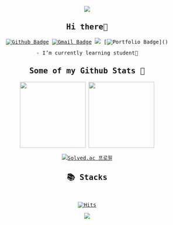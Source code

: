 <samp>
<div align=center>
<img src="https://capsule-render.vercel.app/api?type=waving&color=0:FFC2D0,100:86a8e7&height=150&section=header&text=Hyemch's%20GitHub!%20&fontSize=30&animation=twinkling&fontAlign=80" /> <!--&color=0:ffe0e7,100:cceae0 -->

  ## Hi there🎀
  
<!--
### Hi there 👋

**hyemch/hyemch** is a ✨ _special_ ✨ repository because its `README.md` (this file) appears on your GitHub profile.

Here are some ideas to get you started:

- 🔭 I’m currently working on ...
- 🌱 I’m currently learning ...
- 👯 I’m looking to collaborate on ...
- 🤔 I’m looking for help with ...
- 💬 Ask me about ...
- 📫 How to reach me: ...
- 😄 Pronouns: ...
- ⚡ Fun fact: ...

[![Github stats](https://github-readme-stats.vercel.app/api?username=hyemch&show_icons=true&include_all_commits=true)](https://github.com/hyemch/github-readme-stats)
[![Top Langs](https://github-readme-stats.vercel.app/api/top-langs/?username=hyemch&layout=compact)](https://github.com/hyemch/github-readme-stats)

![Anurag's GitHub stats](https://github-readme-stats.vercel.app/api?username=hyemch&count_private=true&show_icons=true&theme=dracula)

## Some of my Github Stats
<p align=left> <img src=https://komarev.com/ghpvc/?username=hyemch alt=hyemch /> </p>

![Top Langs](https://github-readme-stats.vercel.app/api/top-langs/?username=hyemch&layout=compact)
## Hey 👋, This is HyeMIn
[![Gmail Badge](https://img.shields.io/badge/-hyecheon@student.42seoul.kr-c14438?style=flat&logo=Gmail&logoColor=white&link=mailto:hyecheon@student.42seoul.kr)](mailto:hyecheon@student.42seoul.kr) 
[![Linkedin Badge](https://img.shields.io/badge/-hyemch-0072b1?style=flat&logo=Linkedin&logoColor=white&link=https://www.linkedin.com/in/hyemch/)](https://www.linkedin.com/in/hyemch/) [![Portfolio Badge](https://img.shields.io/badge/portfolio-web-blue?style=flat&link=hyemch@github.io/)](hyemch@github.io/) <p align='left'>i'm leanning</p>
-->


<!-- ## Hi there🎀 -->
[![Github Badge](https://img.shields.io/badge/-hyemch-pink?style=flat&logo=github&logoColor=grey&link=https://github.com/hyemch/)](https://www.github.com/hyemch/) [![Gmail Badge](https://img.shields.io/badge/-hyecheon@student.42seoul.kr-FFC3D0?style=flat&logo=Gmail&logoColor=white&link=mailto:hyecheon@student.42seoul.kr)](mailto:hyecheon@student.42seoul.kr) <a href="https://www.instagram.com/blossomin_g_" target="_blank"><img src="https://img.shields.io/badge/instagram-FFC3D0?style=flat&logo=Instagram&logoColor=white"/></a> [![Portfolio Badge](https://img.shields.io/badge/portfolio-web-pink?style=flat&link=[hyemch@github.io/](https://github.com/hyemch))]() 
<p align='center'> 
  - I’m currently learning student🌱
  
</p>

## Some of my Github Stats 💫

<p align="center" display="inline-block">
    <img src="https://github-readme-stats.vercel.app/api?username=hyemch&show_icons=true&theme=radical&bg_color=caeddd,d1edff,f7dced&title_color=777&text_color=777" height="180"/> <img src="https://github-readme-stats.vercel.app/api/top-langs/?username=hyemch&layout=compact&bg_color=caeddd,d1edff,f7dced&title_color=777&text_color=777" height="180"/>
</p>

[![Solved.ac
프로필](http://mazassumnida.wtf/api/v2/generate_badge?boj=minminmin)](https://solved.ac/minminmin)
<!--&bg_color=FFC2D0,91eac9,86a8e7 -->


## 📚 Stacks

<!--
#### Backend
<img src="https://img.shields.io/badge/c-FF4F8B?style=for-the-badge&logo=c&logoColor=white"><img src="https://img.shields.io/badge/c++-3776AB?style=for-the-badge&logo=c%2B%2B&logoColor=white"><img src="https://img.shields.io/badge/java-007396?style=for-the-badge&logo=java&logoColor=white"><img src="https://img.shields.io/badge/springboot-6DB33F?style=for-the-badge&logo=springboot&logoColor=white"><img src="https://img.shields.io/badge/django-092E20?style=for-the-badge&logo=django&logoColor=white">

#### Database
<img src="https://img.shields.io/badge/redis-FF4438?style=for-the-badge&logo=redis&logoColor=white"><img src="https://img.shields.io/badge/postgres-000000?style=for-the-badge&logo=postgreSQL&logoColor=white"><img src="https://img.shields.io/badge/mysql-4479A1?style=for-the-badge&logo=mysql&logoColor=white"><img src="https://img.shields.io/badge/mariaDB-003545?style=for-the-badge&logo=mariaDB&logoColor=white">

#### Infra
<img src="https://img.shields.io/badge/githubactions-2088FF?style=for-the-badge&logo=githubactions&logoColor=white"><img src="https://img.shields.io/badge/nginx-009639?style=for-the-badge&logo=nginx&logoColor=white"><img src="https://img.shields.io/badge/docker-2496ED?style=for-the-badge&logo=docker&logoColor=white"><img src="https://img.shields.io/badge/amazonec2-FF9900?style=for-the-badge&logo=amazonec2&logoColor=white"><img src="https://img.shields.io/badge/amazons3-569A31?style=for-the-badge&logo=amazons3&logoColor=white"><img src="https://img.shields.io/badge/amazonrds-527FFF?style=for-the-badge&logo=amazonrds&logoColor=white">

#### Frontend
<img src="https://img.shields.io/badge/javascript-F7DF1E?style=for-the-badge&logo=javascript&logoColor=white"><img src="https://img.shields.io/badge/typescript-3178C6?style=for-the-badge&logo=typescript&logoColor=white"><img src="https://img.shields.io/badge/react-61DAFB?style=for-the-badge&logo=react&logoColor=white"><img src="https://img.shields.io/badge/next.js-000000?style=for-the-badge&logo=next.js&logoColor=white"><img src="https://img.shields.io/badge/tailwindcss-06B6D4?style=for-the-badge&logo=tailwindcss&logoColor=white">

#### Tools
<img src="https://img.shields.io/badge/jira-0052CC?style=for-the-badge&logo=jira&logoColor=white"><img src="https://img.shields.io/badge/notion-000000?style=for-the-badge&logo=notion&logoColor=white"><img src="https://img.shields.io/badge/postman-FF6C37?style=for-the-badge&logo=postman&logoColor=white"><img src="https://img.shields.io/badge/discord-5865F2?style=for-the-badge&logo=discord&logoColor=white"><img src="https://img.shields.io/badge/figma-F24E1E?style=for-the-badge&logo=figma&logoColor=white"><img src="https://img.shields.io/badge/Github-FF4785?style=for-the-badge&logo=github&logoColor=white">

-->
<br/>

<!--[![hyemch's GitHub stats](https://github-readme-stats.vercel.app/api?username=hyemch&bg_color=caeddd,d1edff,f7dced&title_color=777&text_color=777)](https://github.com/anuraghazra/github-readme-stats)

[![Top Langs](https://github-readme-stats.vercel.app/api/top-langs/?username=hyemch&bg_color=caeddd,d1edff,f7dced&title_color=777&text_color=777&layout=compact)](https://github.com/anuraghazra/github-readme-stats) -->

<!-- [![Solved.ac
프로필](http://mazassumnida.wtf/api/v2/generate_badge?boj=minminmin)](https://solved.ac/minminmin) -->
<!--&bg_color=FFC2D0,91eac9,86a8e7 -->

<!--[![hyemch's 42 stats](https://badge42.vercel.app/api/v2/cllhmplvy016108memyu5duj0/stats?cursusId=21&coalitionId=86)](https://github.com/JaeSeoKim/badge42)-->

[![Hits](https://hits.seeyoufarm.com/api/count/incr/badge.svg?url=https%3A%2F%2Fgithub.com%2Fhyemch&count_bg=%23FFC3E0&title_bg=%23555555&icon=&icon_color=%23E7E7E7&title=HITS&edge_flat=false)](https://hits.seeyoufarm.com)

<img src="https://capsule-render.vercel.app/api?type=waving&color=0:FFC2D0,100:86a8e7&height=100&section=footer&text=Bye!%20👋&fontSize=30&animation=twinkling&fontAlign=80" />
</div>
</samp>

